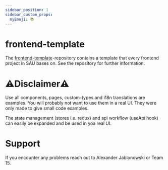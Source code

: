 ```yaml
---
sidebar_position: 1
sidebar_custom_props:
  myEmoji: 📚
---
```


# frontend-template

The [frontend-template](https://github.com/Agile-Software-Engineering-25/frontend-template)-repository contains a template that every frontend project in SAU bases on. See the repository for further information.

# ⚠️Disclaimer⚠️

Use all components, pages, custom-types and i18n translations are examples. You will probably not want to use them in a real UI. They were only made to give small code examples.

The state management (stores i.e. redux) and api workflow (useApi hook) can easily be expanded and be used in yoa real UI.

# Support

If you encounter any problems reach out to Alexander Jablonowski or Team 15.
